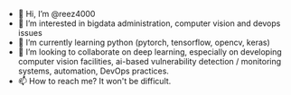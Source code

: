 - 👋 Hi, I’m @reez4000
- 👀 I’m interested in bigdata administration, computer vision and devops issues
- 🌱 I’m currently learning python (pytorch, tensorflow, opencv, keras)
- 💞️ I’m looking to collaborate on deep learning, especially on developing computer vision facilities, ai-based vulnerability detection / monitoring systems, automation, DevOps practices. 
- 📫 How to reach me? It won't be difficult.

<!---
reez4000/reez4000 is a ✨ special ✨ repository because its `README.md` (this file) appears on your GitHub profile.
You can click the Preview link to take a look at your changes.
--->

